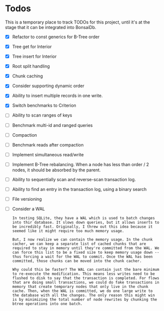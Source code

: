 # Todos

This is a temporary place to track TODOs for this project, until it's at the stage that it can be integrated into BonsaiDb.

- [x] Refactor to const generics for B-Tree order
- [x] Tree get for Interior
- [x] Tree insert for Interior
- [x] Root split handling
- [x] Chunk caching
- [x] Consider supporting dynamic order
- [x] Ability to insert multiple records in one write.
- [x] Switch benchmarks to Criterion
- [ ] Ability to scan ranges of keys
- [ ] Benchmark multi-id and ranged queries
- [ ] Compaction
- [ ] Benchmark reads after compaction
- [ ] Implement simultaneous read/write
- [ ] Implement B-Tree rebalancing. When a node has less than order / 2 nodes, it should be absorbed by the parent.
- [ ] Ability to sequentially scan and reverse-scan transaction log.
- [ ] Ability to find an entry in the transaction log, using a binary search
- [ ] File versioning
- [ ] Consider a WAL

      In testing SQLite, they have a WAL which is used to batch changes into thir database. It slows down queries, but it allows inserts to be incredibly fast. Originally, I threw out this idea because it seemed like it might require too much memory usage.

      But, I now realize we can contain the memory usage. In the chunk cacher, we can keep a separate list of cached chunks that are required to stay in memory until they're committed from the WAL. We can force this list to be a fixed size to keep memory usage down -- thus forcing a wait for the WAL to commit. Once the WAL has been committed, those chunks can be moved into the chunk cacher.

      Why could this be faster? The WAL can contain just the bare minimum to re-execute the modification. This means less writes need to be flushed to disk to say that the transaction is completed. For flows that are doing small transactions, we could do fake transactions in memory that create temporary nodes that only live in the chunk cache. Then, when the WAL is committed, we do one large write to the database with all the changes. The only reason this might win is by minimizing the total number of node rewrites by chunking the btree operations into one batch.
